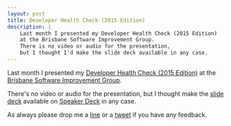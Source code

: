 ```yaml
---
layout: post
title: Developer Health Check (2015 Edition)
description: |
    Last month I presented my Developer Health Check (2015 Edition)
    at the Brisbane Software Improvement Group.
    There is no video or audio for the presentation,
    but I thought I'd make the slide deck available in any case.
---
```


Last month I presented my
[Developer Health Check (2015 Edition)](http://www.meetup.com/Brisbane-Software-Improvement-Group/events/220574022/)
at the
[Brisbane Software Improvement Group](http://www.meetup.com/Brisbane-Software-Improvement-Group/).

There's no video or audio for the presentation, but I thought make the
[slide deck](https://speakerdeck.com/todthomson/developer-health-check-2015-edition)
available on
[Speaker Deck](https://speakerdeck.com/)
in any case.

As always please drop me a
[line](mailto:tod@todthomson.com)
or a
[tweet](https://twitter.com/todthomson)
if you have any feedback.

